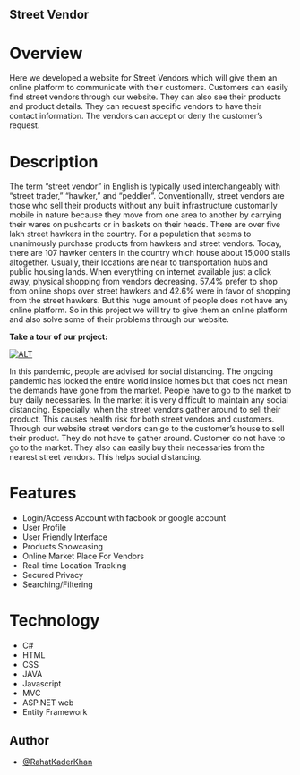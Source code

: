## Street Vendor

# Overview

Here we developed a website for Street Vendors which will give them an online platform to communicate with their customers. Customers can easily find street vendors through our website. They can also see their products and product details. They can request specific vendors to have their contact information. The vendors can accept or deny the customer’s request.

# Description

The term “street vendor” in English is typically used interchangeably with “street trader,” “hawker,” and “peddler”. Conventionally, street vendors are those who sell their products without any built infrastructure customarily mobile in nature because they move from one area to another by carrying their wares on pushcarts or in baskets on their heads. There are over five lakh street hawkers in the country. For a population that seems to unanimously purchase products from hawkers and street vendors. Today, there are 107 hawker centers in the country which house about 15,000 stalls altogether. Usually, their locations are near to transportation hubs and public housing lands. When everything on internet available just a click away, physical shopping from vendors decreasing. 57.4% prefer to shop from online shops over street hawkers and 42.6% were in favor of shopping from the street hawkers. But this huge amount of people does not have any online platform. So in this project we will try to give them an online platform and also solve some of their problems through our website.

**Take a tour of our project:**

[![ALT](https://youtube-md.vercel.app/EjKsh6TEwvg)](https://www.youtube.com/watch?v=EjKsh6TEwvg)

In this pandemic, people are advised for social distancing. The ongoing pandemic has locked the entire world inside homes but that does not mean the demands have gone from the market. People have to go to the market to buy daily necessaries. In the market it is very difficult to maintain any social distancing. Especially, when the street vendors gather around to sell their product. This causes health risk for both street vendors and customers. Through our website street vendors can go to the customer’s house to sell their product. They do not have to gather around. Customer do not have to go to the market. They also can easily buy their necessaries from the nearest street vendors. This helps social distancing.

# Features

- Login/Access Account with facbook or google account
- User Profile
- User Friendly Interface
- Products Showcasing
- Online Market Place For Vendors
- Real-time Location Tracking
- Secured Privacy
- Searching/Filtering

# Technology
- C#
- HTML
- CSS
- JAVA
- Javascript
- MVC
- ASP.NET web
- Entity Framework

## Author

- [@RahatKaderKhan](https://github.com/rahatkader)
